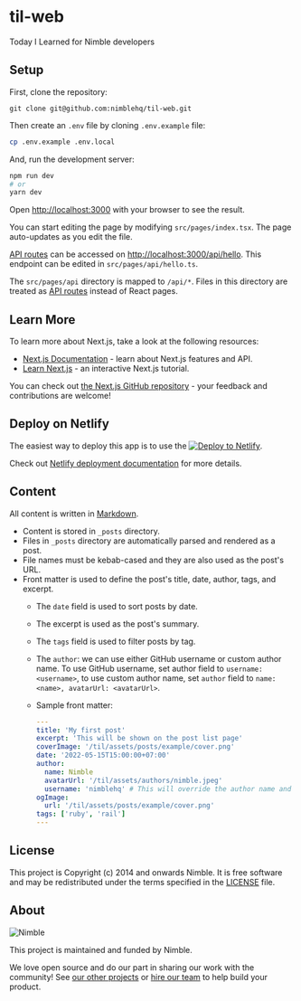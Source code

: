 # til-web

Today I Learned for Nimble developers

## Setup

First, clone the repository:

`git clone git@github.com:nimblehq/til-web.git`

Then create an `.env` file by cloning `.env.example` file:

```bash
cp .env.example .env.local
```

And, run the development server:

```bash
npm run dev
# or
yarn dev
```

Open [http://localhost:3000](http://localhost:3000) with your browser to see the result.

You can start editing the page by modifying `src/pages/index.tsx`. The page auto-updates as you edit the file.

[API routes](https://nextjs.org/docs/api-routes/introduction) can be accessed on [http://localhost:3000/api/hello](http://localhost:3000/api/hello). This endpoint can be edited in `src/pages/api/hello.ts`.

The `src/pages/api` directory is mapped to `/api/*`. Files in this directory are treated as [API routes](https://nextjs.org/docs/api-routes/introduction) instead of React pages.

## Learn More

To learn more about Next.js, take a look at the following resources:

- [Next.js Documentation](https://nextjs.org/docs) - learn about Next.js features and API.
- [Learn Next.js](https://nextjs.org/learn) - an interactive Next.js tutorial.

You can check out [the Next.js GitHub repository](https://github.com/vercel/next.js/) - your feedback and contributions are welcome!

## Deploy on Netlify

The easiest way to deploy this app is to use the [![Deploy to Netlify](https://www.netlify.com/img/deploy/button.svg)](https://app.netlify.com/start/deploy?repository=https://github.com/nimblehq/til-web).

Check out [Netlify deployment documentation](https://docs.netlify.com/site-deploys/overview/) for more details.

## Content

All content is written in [Markdown](https://en.wikipedia.org/wiki/Markdown).

- Content is stored in `_posts` directory.
- Files in `_posts` directory are automatically parsed and rendered as a post.
- File names must be kebab-cased and they are also used as the post's URL.
- Front matter is used to define the post's title, date, author, tags, and excerpt.
  - The `date` field is used to sort posts by date.
  - The excerpt is used as the post's summary.
  - The `tags` field is used to filter posts by tag.
  - The `author`: we can use either GitHub username or custom author name. To use GitHub username, set author field to `username: <username>`, to use custom author name, set `author` field to `name: <name>, avatarUrl: <avatarUrl>`.
  - Sample front matter:

    ```yaml
    ---
    title: 'My first post'
    excerpt: 'This will be shown on the post list page'
    coverImage: '/til/assets/posts/example/cover.png'
    date: '2022-05-15T15:00:00+07:00'
    author:
      name: Nimble
      avatarUrl: '/til/assets/authors/nimble.jpeg'
      username: 'nimblehq' # This will override the author name and avatarUrl
    ogImage:
      url: '/til/assets/posts/example/cover.png'
    tags: ['ruby', 'rail']
    ---
    ```

## License

This project is Copyright (c) 2014 and onwards Nimble. It is free software and may be redistributed under the terms specified in the [LICENSE] file.

[license]: /LICENSE

## About

![Nimble](https://assets.nimblehq.co/logo/dark/logo-dark-text-160.png)

This project is maintained and funded by Nimble.

We love open source and do our part in sharing our work with the community!
See [our other projects][community] or [hire our team][hire] to help build your product.

[community]: https://github.com/nimblehq
[hire]: https://nimblehq.co/
